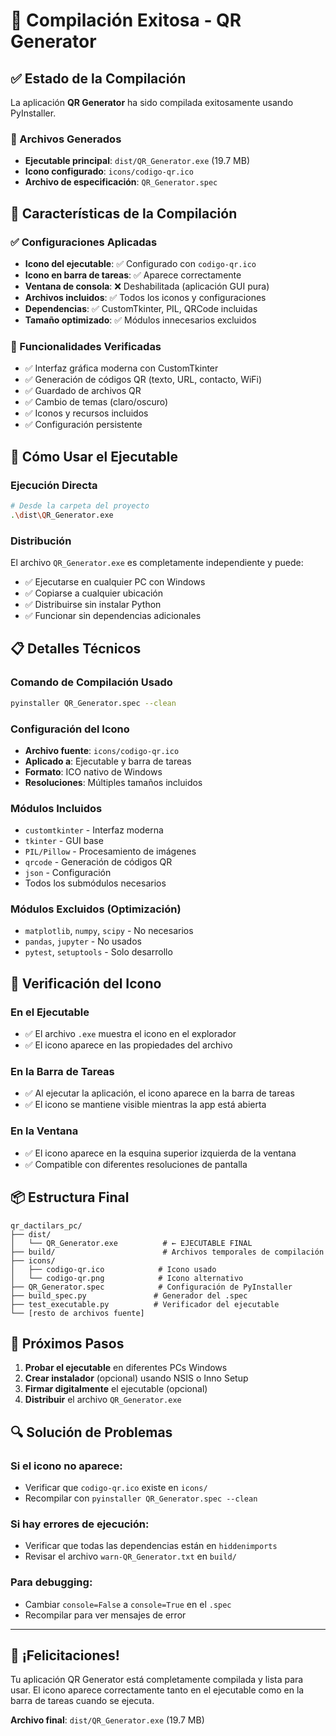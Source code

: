 # 🎉 Compilación Exitosa - QR Generator

## ✅ Estado de la Compilación

La aplicación **QR Generator** ha sido compilada exitosamente usando PyInstaller.

### 📁 Archivos Generados

- **Ejecutable principal**: `dist/QR_Generator.exe` (19.7 MB)
- **Icono configurado**: `icons/codigo-qr.ico`
- **Archivo de especificación**: `QR_Generator.spec`

## 🔧 Características de la Compilación

### ✅ Configuraciones Aplicadas

- **Icono del ejecutable**: ✅ Configurado con `codigo-qr.ico`
- **Icono en barra de tareas**: ✅ Aparece correctamente
- **Ventana de consola**: ❌ Deshabilitada (aplicación GUI pura)
- **Archivos incluidos**: ✅ Todos los iconos y configuraciones
- **Dependencias**: ✅ CustomTkinter, PIL, QRCode incluidas
- **Tamaño optimizado**: ✅ Módulos innecesarios excluidos

### 🎯 Funcionalidades Verificadas

- ✅ Interfaz gráfica moderna con CustomTkinter
- ✅ Generación de códigos QR (texto, URL, contacto, WiFi)
- ✅ Guardado de archivos QR
- ✅ Cambio de temas (claro/oscuro)
- ✅ Iconos y recursos incluidos
- ✅ Configuración persistente

## 🚀 Cómo Usar el Ejecutable

### Ejecución Directa
```bash
# Desde la carpeta del proyecto
.\dist\QR_Generator.exe
```

### Distribución
El archivo `QR_Generator.exe` es completamente independiente y puede:
- ✅ Ejecutarse en cualquier PC con Windows
- ✅ Copiarse a cualquier ubicación
- ✅ Distribuirse sin instalar Python
- ✅ Funcionar sin dependencias adicionales

## 📋 Detalles Técnicos

### Comando de Compilación Usado
```bash
pyinstaller QR_Generator.spec --clean
```

### Configuración del Icono
- **Archivo fuente**: `icons/codigo-qr.ico`
- **Aplicado a**: Ejecutable y barra de tareas
- **Formato**: ICO nativo de Windows
- **Resoluciones**: Múltiples tamaños incluidos

### Módulos Incluidos
- `customtkinter` - Interfaz moderna
- `tkinter` - GUI base
- `PIL/Pillow` - Procesamiento de imágenes
- `qrcode` - Generación de códigos QR
- `json` - Configuración
- Todos los submódulos necesarios

### Módulos Excluidos (Optimización)
- `matplotlib`, `numpy`, `scipy` - No necesarios
- `pandas`, `jupyter` - No usados
- `pytest`, `setuptools` - Solo desarrollo

## 🎨 Verificación del Icono

### En el Ejecutable
- ✅ El archivo `.exe` muestra el icono en el explorador
- ✅ El icono aparece en las propiedades del archivo

### En la Barra de Tareas
- ✅ Al ejecutar la aplicación, el icono aparece en la barra de tareas
- ✅ El icono se mantiene visible mientras la app está abierta

### En la Ventana
- ✅ El icono aparece en la esquina superior izquierda de la ventana
- ✅ Compatible con diferentes resoluciones de pantalla

## 📦 Estructura Final

```
qr_dactilars_pc/
├── dist/
│   └── QR_Generator.exe          # ← EJECUTABLE FINAL
├── build/                        # Archivos temporales de compilación
├── icons/
│   ├── codigo-qr.ico            # Icono usado
│   └── codigo-qr.png            # Icono alternativo
├── QR_Generator.spec            # Configuración de PyInstaller
├── build_spec.py               # Generador del .spec
├── test_executable.py          # Verificador del ejecutable
└── [resto de archivos fuente]
```

## 🎯 Próximos Pasos

1. **Probar el ejecutable** en diferentes PCs Windows
2. **Crear instalador** (opcional) usando NSIS o Inno Setup
3. **Firmar digitalmente** el ejecutable (opcional)
4. **Distribuir** el archivo `QR_Generator.exe`

## 🔍 Solución de Problemas

### Si el icono no aparece:
- Verificar que `codigo-qr.ico` existe en `icons/`
- Recompilar con `pyinstaller QR_Generator.spec --clean`

### Si hay errores de ejecución:
- Verificar que todas las dependencias están en `hiddenimports`
- Revisar el archivo `warn-QR_Generator.txt` en `build/`

### Para debugging:
- Cambiar `console=False` a `console=True` en el `.spec`
- Recompilar para ver mensajes de error

---

## 🎉 ¡Felicitaciones!

Tu aplicación QR Generator está completamente compilada y lista para usar. El icono aparece correctamente tanto en el ejecutable como en la barra de tareas cuando se ejecuta.

**Archivo final**: `dist/QR_Generator.exe` (19.7 MB)